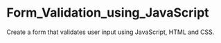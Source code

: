 # Form_Validation_using_JavaScript
Create a form that validates user input using JavaScript, HTML and CSS.
<img src="" />
